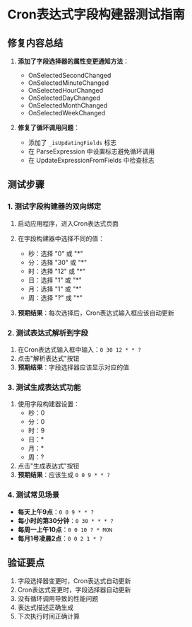# Cron表达式字段构建器测试指南

## 修复内容总结
1. **添加了字段选择器的属性变更通知方法**：
   - OnSelectedSecondChanged
   - OnSelectedMinuteChanged
   - OnSelectedHourChanged
   - OnSelectedDayChanged
   - OnSelectedMonthChanged
   - OnSelectedWeekChanged

2. **修复了循环调用问题**：
   - 添加了 `_isUpdatingFields` 标志
   - 在 ParseExpression 中设置标志避免循环调用
   - 在 UpdateExpressionFromFields 中检查标志

## 测试步骤

### 1. 测试字段构建器的双向绑定
1. 启动应用程序，进入Cron表达式页面
2. 在字段构建器中选择不同的值：
   - 秒：选择 "0" 或 "*"
   - 分：选择 "30" 或 "*"
   - 时：选择 "12" 或 "*"
   - 日：选择 "1" 或 "*"
   - 月：选择 "1" 或 "*"
   - 周：选择 "?" 或 "*"

3. **预期结果**：每次选择后，Cron表达式输入框应该自动更新

### 2. 测试表达式解析到字段
1. 在Cron表达式输入框中输入：`0 30 12 * * ?`
2. 点击"解析表达式"按钮
3. **预期结果**：字段选择器应该显示对应的值

### 3. 测试生成表达式功能
1. 使用字段构建器设置：
   - 秒：0
   - 分：0
   - 时：9
   - 日：*
   - 月：*
   - 周：?
2. 点击"生成表达式"按钮
3. **预期结果**：应该生成 `0 0 9 * * ?`

### 4. 测试常见场景
- **每天上午9点**：`0 0 9 * * ?`
- **每小时的第30分钟**：`0 30 * * * ?`
- **每周一上午10点**：`0 0 10 ? * MON`
- **每月1号凌晨2点**：`0 0 2 1 * ?`

## 验证要点
1. 字段选择器变更时，Cron表达式自动更新
2. Cron表达式变更时，字段选择器自动更新
3. 没有循环调用导致的性能问题
4. 表达式描述正确生成
5. 下次执行时间正确计算